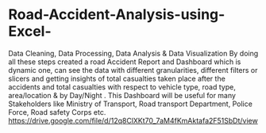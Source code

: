 # Road-Accident-Analysis-using-Excel-
Data Cleaning, Data Processing, Data Analysis &amp; Data Visualization By doing all these steps created a road Accident Report and Dashboard which is dynamic one, can see the data with different granularities, different filters or slicers and getting insights of total casualties taken place after the accidents and total casualties with respect to vehicle type, road type, area/location & by Day/Night . This Dashboard will be useful for many Stakeholders like Ministry of Transport, Road transport Department, Police Force, Road safety Corps etc.
https://drive.google.com/file/d/12q8ClXKt70_7aM4fKmAktafa2F51SbDt/view
